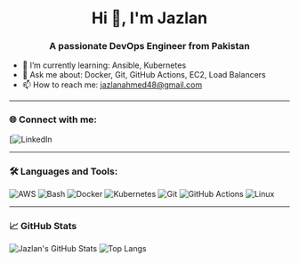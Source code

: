 <h1 align="center">Hi 👋, I'm Jazlan</h1>
<h3 align="center">A passionate DevOps Engineer from Pakistan</h3>

- 🌱 I’m currently learning: Ansible, Kubernetes  
- 💬 Ask me about: Docker, Git, GitHub Actions, EC2, Load Balancers  
- 📫 How to reach me: jazlanahmed48@gmail.com 

---

### 🌐 Connect with me:

[![LinkedIn](https://www.linkedin.com/in/jazlan-ahmed-46029636b/)  

---

### 🛠️ Languages and Tools:

![AWS](https://img.shields.io/badge/AWS-232F3E?style=flat&logo=amazonaws&logoColor=white)
![Bash](https://img.shields.io/badge/Bash-4EAA25?style=flat&logo=gnubash&logoColor=white)
![Docker](https://img.shields.io/badge/Docker-2496ED?style=flat&logo=docker&logoColor=white)
![Kubernetes](https://img.shields.io/badge/Kubernetes-326CE5?style=flat&logo=kubernetes&logoColor=white)
![Git](https://img.shields.io/badge/Git-F05032?style=flat&logo=git&logoColor=white)
![GitHub Actions](https://img.shields.io/badge/GitHub_Actions-2088FF?style=flat&logo=github-actions&logoColor=white)
![Linux](https://img.shields.io/badge/Linux-FCC624?style=flat&logo=linux&logoColor=black)

---

### 📈 GitHub Stats

![Jazlan's GitHub Stats](https://github-readme-stats.vercel.app/api?username=jazlanahmed&show_icons=true&theme=github_dark)
![Top Langs](https://github-readme-stats.vercel.app/api/top-langs/?username=jazlanahmed&layout=compact&theme=github_dark)

